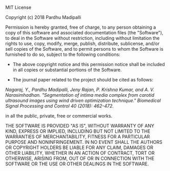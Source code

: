 MIT License

Copyright (c) 2018 Pardhu Madipalli

Permission is hereby granted, free of charge, to any person obtaining a copy
of this software and associated documentation files (the "Software"), to deal
in the Software without restriction, including without limitation the rights
to use, copy, modify, merge, publish, distribute, sublicense, and/or sell
copies of the Software, and to permit persons to whom the Software is
furnished to do so, subject to the following conditions:

- The above copyright notice and this permission notice shall be included in all
copies or substantial portions of the Software.

- The journal paper related to the project should be cited as follows:

*Nagaraj, Y., Pardhu Madipalli, Jeny Rajan, P. Krishna Kumar, and A. V. Narasimhadhan. 
"Segmentation of intima media complex from carotid ultrasound images using wind 
driven optimization technique." Biomedical Signal Processing and Control 40 (2018): 462-472.*

in all the public, private, free or commercial works. 


THE SOFTWARE IS PROVIDED "AS IS", WITHOUT WARRANTY OF ANY KIND, EXPRESS OR
IMPLIED, INCLUDING BUT NOT LIMITED TO THE WARRANTIES OF MERCHANTABILITY,
FITNESS FOR A PARTICULAR PURPOSE AND NONINFRINGEMENT. IN NO EVENT SHALL THE
AUTHORS OR COPYRIGHT HOLDERS BE LIABLE FOR ANY CLAIM, DAMAGES OR OTHER
LIABILITY, WHETHER IN AN ACTION OF CONTRACT, TORT OR OTHERWISE, ARISING FROM,
OUT OF OR IN CONNECTION WITH THE SOFTWARE OR THE USE OR OTHER DEALINGS IN THE
SOFTWARE.
